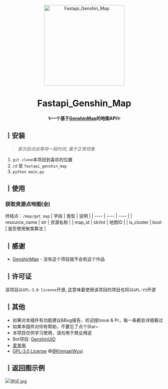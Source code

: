 <p align="center">
  <a href="https://github.com/KimigaiiWuyi/GenshinUID/"><img src="https://s2.loli.net/2022/01/31/kwCIl3cF1Z2GxnR.png" width="256" height="256" alt="Fastapi_Genshin_Map"></a>
</p>
<h1 align = "center">Fastapi_Genshin_Map</h1>
<h4 align = "center">✨一个基于<a href="https://github.com/MingxuanGame/GenshinMap" target="_blank">GenshinMap</a>的地图API✨</h4>

## 丨安装

> *首次启动会等待一段时间, 属于正常现象*
1. `git clone`本项目到喜欢的位置
2. `cd` 至 `fastapi_genshin_map`
3. `python main.py`

## 丨使用

### 获取资源点地图(全)
终结点：`/map/get_map`
|  字段   | 类型  | 说明  |
|  ----  | ----  | ----  |
| resource_name  | str | 资源名称 |
| map_id  | str/int | 地图ID |
| is_cluster | bool | 是否使用聚类算法 |

## 丨感谢

- [GenshinMap](https://github.com/MingxuanGame/GenshinMap) - 没有这个项目就不会有这个作品

## 丨许可证

该项目以`GPL-3.0 license`开源, 这意味着使用该项目的项目也将以`GPL-V3`开源

## 丨其他

+ 如果对本插件有功能建议&Bug报告，欢迎提Issue & Pr，每一条都会详细看过
+ 如果本插件对你有帮助，不要忘了点个Star~
+ 本项目仅供学习使用，请勿用于商业用途
+ Bot项目: [GenshinUID](https://github.com/KimigaiiWuyi/GenshinUID)
+ [爱发电](https://afdian.net/@KimigaiiWuyi)
+ [GPL-3.0 License](https://github.com/KimigaiiWuyi/GenshinUID/blob/main/LICENSE) ©[@KimigaiiWuyi](https://github.com/KimigaiiWuyi)

## 丨返回图示例
![测试.jpg](https://s2.loli.net/2022/10/17/D2cI5tQdgVk3Uuz.jpg)
